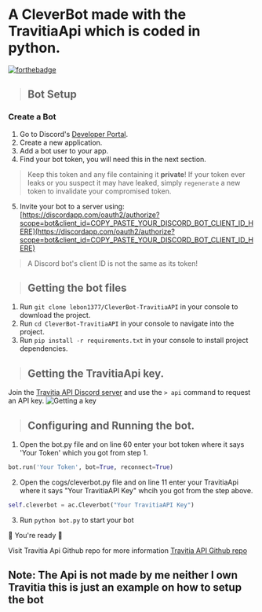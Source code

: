 # A CleverBot made with the TravitiaApi which is coded in python.
[![forthebadge](https://forthebadge.com/images/badges/made-with-python.svg)](https://forthebadge.com)

> ## Bot Setup

### Create a Bot

1. Go to Discord's [Developer Portal](https://discordapp.com/developers/applications/).
2. Create a new application.
3. Add a bot user to your app.
4. Find your bot token, you will need this in the next section.

> Keep this token and any file containing it **private**! If your token ever leaks or you suspect it may have leaked, simply `regenerate` a new token to invalidate your compromised token.

5. Invite your bot to a server using: [https://discordapp.com/oauth2/authorize?scope=bot&client_id=COPY_PASTE_YOUR_DISCORD_BOT_CLIENT_ID_HERE](https://discordapp.com/oauth2/authorize?scope=bot&client_id=COPY_PASTE_YOUR_DISCORD_BOT_CLIENT_ID_HERE)

> A Discord bot's client ID is not the same as its token!

> ## Getting the bot files

1. Run `git clone lebon1377/CleverBot-TravitiaAPI` in your console to download the project.
2. Run `cd CleverBot-TravitiaAPI` in your console to navigate into the project.
3. Run `pip install -r requirements.txt` in your console to install project dependencies.

> ## Getting the TravitiaApi key.
Join the [Travitia API Discord server](https://discord.gg/C98nsXt) and use the `> api` command to request an API key.
![Getting a key](https://i.imgur.com/cUJsM3i.png "Getting a key")

> ## Configuring and Running the bot.

1. Open the bot.py file and on line 60 enter your bot token where it says 'Your Token' which you got from step 1. 
```python
bot.run('Your Token', bot=True, reconnect=True)
```
2. Open the cogs/cleverbot.py file and on line 11 enter your TravitiaApi where it says "Your TravitiaAPI Key" whcih you got from the step above.
```python
self.cleverbot = ac.Cleverbot("Your TravitiaAPI Key")
```
3. Run `python bot.py` to start your bot

🎉 You're ready 🎉

Visit Travitia Api Github repo for more information [Travitia API Github repo](https://github.com/crrapi/async-cleverbot)

## Note: The Api is not made by me neither I own Travitia this is just an example on how to setup the bot
